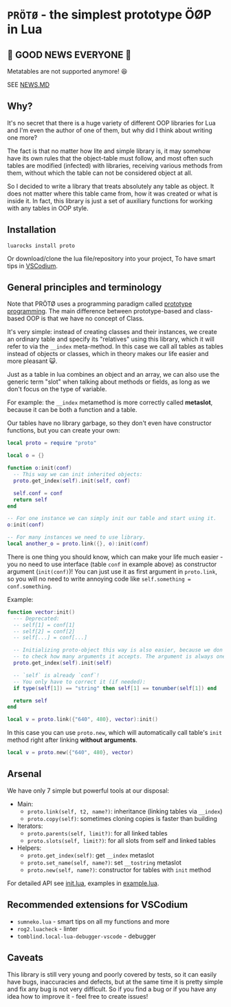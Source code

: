 # `PRÖTØ` - the simplest prototype ÖØP in Lua

## 🎉 GOOD NEWS EVERYONE 🎉

Metatables are not supported anymore! 😆

SEE [NEWS.MD](news.md)

## Why?

It's no secret that there is a huge variety of different OOP libraries for Lua
and I'm even the author of one of them, but why did I think about writing one
more?

The fact is that no matter how lite and simple library is, it may somehow have
its own rules that the object-table must follow, and most often such tables are
modified (infected) with libraries, receiving various methods from them, without
which the table can not be considered object at all.

So I decided to write a library that treats absolutely any table as object. It
does not matter where this table came from, how it was created or what is inside
it. In fact, this library is just a set of auxiliary functions for working with
any tables in OOP style.

## Installation

`luarocks install proto`

Or download/clone the lua file/repository into your project, To have smart tips
in [VSCodium][2].

## General principles and terminology

Note that PRÖTØ uses a programming paradigm called [prototype programming][1].
The main difference between prototype-based and class-based OOP is that we have
no concept of Class.

It's very simple: instead of creating classes and their instances, we create an
ordinary table and specify its "relatives" using this library, which it will
refer to via the `__index` meta-method. In this case we call all tables as
tables instead of objects or classes, which in theory makes our life easier and
more pleasant 😺.

Just as a table in lua combines an object and an array, we can also use the
generic term "slot" when talking about methods or fields, as long as we don't
focus on the type of variable.

For example: the `__index` metamethod is more correctly called **metaslot**,
because it can be both a function and a table.

Our tables have no library garbage, so they don't even have constructor
functions, but you can create your own:

```lua
local proto = require "proto"

local o = {}

function o:init(conf)
  -- This way we can init inherited objects:
  proto.get_index(self).init(self, conf)

  self.conf = conf
  return self
end

-- For one instance we can simply init our table and start using it.
o:init(conf)

-- For many instances we need to use library.
local another_o = proto.link({}, o):init(conf)
```

There is one thing you should know, which can make your life much easier - you
no need to use interface (table `conf` in example above) as constructor argument
(`init(conf)`)! You can just use it as first argument in `proto.link`, so you
will no need to write annoying code like `self.something = conf.something`.

Example:

```lua
function vector:init()
  --- Deprecated:
  -- self[1] = conf[1]
  -- self[2] = conf[2]
  -- self[...] = conf[...]

  -- Initializing proto-object this way is also easier, because we don't need
  -- to check how many arguments it accepts. The argument is always one: self.
  proto.get_index(self).init(self)

  -- `self` is already `conf`!
  -- You only have to correct it (if needed):
  if type(self[1]) == "string" then self[1] == tonumber(self[1]) end

  return self
end

local v = proto.link({"640", 480}, vector):init()
```

In this case you can use `proto.new`, which will automatically call table's
`init` method right after linking **without arguments**.

```lua
local v = proto.new({"640", 480}, vector)
```

## Arsenal

We have only 7 simple but powerful tools at our disposal:

- Main:
  - `proto.link(self, t2, name?)`: inheritance (linking tables via `__index`)
  - `proto.copy(self)`: sometimes cloning copies is faster than building
- Iterators:
  - `proto.parents(self, limit?)`: for all linked tables
  - `proto.slots(self, limit?)`: for all slots from self and linked tables
- Helpers:
  - `proto.get_index(self)`: get `__index` metaslot
  - `proto.set_name(self, name?)`: set `__tostring` metaslot
  - `proto.new(self, name?)`: constructor for tables with `init` method

For detailed API see [init.lua](init.lua), examples in
[example.lua](example.lua).

## Recommended extensions for VSCodium

- `sumneko.lua` - smart tips on all my functions and more
- `rog2.luacheck` - linter
- `tomblind.local-lua-debugger-vscode` - debugger

## Caveats

This library is still very young and poorly covered by tests, so it can easily
have bugs, inaccuracies and defects, but at the same time it is pretty simple
and fix any bug is not very difficult. So if you find a bug or if you have any
idea how to improve it - feel free to create issues!

[1]: https://en.wikipedia.org/wiki/Prototype-based_programming
[2]: https://vscodium.com
